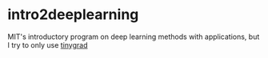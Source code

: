 # intro2deeplearning

MIT's introductory program on deep learning methods with applications, but I try to only use [tinygrad](https://github.com/tinygrad/tinygrad)
